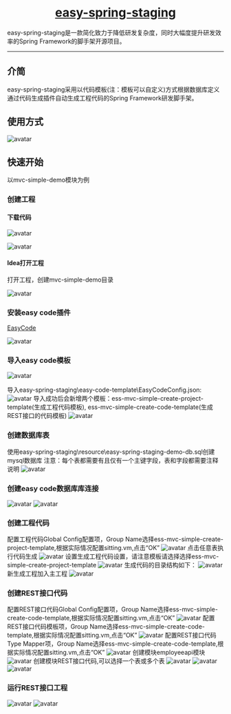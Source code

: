 <h1 align="center"><a href="https://github.com/easy-spring-staging/easy-spring-staging" target="_blank">easy-spring-staging</a></h1>
easy-spring-staging是一款简化致力于降低研发复杂度，同时大幅度提升研发效率的Spring Framework的脚手架开源项目。

------------------------------

## 介简
easy-spring-staging采用以代码模板(注：模板可以自定义)方式根据数据库定义通过代码生成插件自动生成工程代码的Spring Framework研发脚手架。
##  使用方式
![avatar](http://m.qpic.cn/psc?/V51ZBlr00lMhVT1pEITA4aBZaC1BLPNL/6tCTPh7N*X6CBkvkDvKlZQ6Oel6VsOPS1qmkUUDALslat8GPSIUfmyPIe4GiMcs6EipZys2ZVaxvhGfcJLVfWTlD4saIVePsTpheMBbjPyg!/b&bo=AQPIAgEDyAIDByI!&rf=viewer_4)

##  快速开始
以mvc-simple-demo模块为例
### 创建工程
#### 下载代码
![avatar](http://m.qpic.cn/psc?/V51ZBlr00lMhVT1pEITA4aBZaC1BLPNL/6tCTPh7N*X6CBkvkDvKlZaNo7*.f1s0XsX8MkLKxkCZPkHfahlU8nOmPtKbTKWqOkHMwxzoRVqPfxyHQ83q45HcpNrqge27pPE8YnyK541g!/b&bo=tgPWAAAAAAADB0E!&rf=viewer_4)

![avatar](http://m.qpic.cn/psc?/V51ZBlr00lMhVT1pEITA4aBZaC1BLPNL/6tCTPh7N*X6CBkvkDvKlZYrXzh3NBJ2V5TH*6lPYyMf18M*a07R1nXc5QArrhfy0t7iY16MyFBm5zWBEx*tbG35vb*8HXzqxS6sUqLt0YHQ!/b&bo=gQI0AQAAAAADB5Q!&rf=viewer_4)

#### Idea打开工程
打开工程，创建mvc-simple-demo目录

![avatar](http://m.qpic.cn/psc?/V51ZBlr00lMhVT1pEITA4aBZaC1BLPNL/6tCTPh7N*X6CBkvkDvKlZbMnCTw*yQ.WafgbNzTKShJpANHeHChsG9YpYWS1D6*KNYLgSqrf08LSUTpc.lAR*Yp8sK1xAfmqujSJxa2xQos!/b&bo=owP5AaMD.QEDFzI!&rf=viewer_4)
### 安装easy code插件
<a href="https://github.com/makejavas/EasyCode" target="_blank">EasyCode</a>

![avatar](http://m.qpic.cn/psc?/V51ZBlr00lMhVT1pEITA4aBZaC1BLPNL/6tCTPh7N*X6CBkvkDvKlZevEykC8JNLUvqmZoPcZiFRvN9Dcvg6Xs80cGBdQfwmQpFjAxefx8GUSUiAnBaRaFjlBPO6IoQnnWeifs09Xz00!/b&bo=cAcbBHAHGwQDByI!&rf=viewer_4)
### 导入easy code模板
![avatar](http://m.qpic.cn/psc?/V51ZBlr00lMhVT1pEITA4aBZaC1BLPNL/6tCTPh7N*X6CBkvkDvKlZbsOTxeQ3NKlFCNvuug7Hhb5L0LUr85IUvg0vNOVVjzXeNgiXzVxJDaMAJEtqsv6FejfwnKiBWZ4ezvK6iNAUAY!/b&bo=4QPKAgAAAAADBwg!&rf=viewer_4)

导入easy-spring-staging\easy-code-template\EasyCodeConfig.json:
![avatar](http://m.qpic.cn/psc?/V51ZBlr00lMhVT1pEITA4aBZaC1BLPNL/6tCTPh7N*X6CBkvkDvKlZXK3DNO5ZS7JH40gMZ1JJds382N05cOv*tK4htn77xPPyphBMtLgTFSOO7Bi2UWr*RU*p18IKYKpy1d*z1QT6Ro!/b&bo=3APDAtwDwwIDByI!&rf=viewer_4)
导入成功后会新增两个模板：ess-mvc-simple-create-project-template(生成工程代码模板), ess-mvc-simple-create-code-template(生成REST接口的代码模板)
![avatar](http://m.qpic.cn/psc?/V51ZBlr00lMhVT1pEITA4aBZaC1BLPNL/6tCTPh7N*X6CBkvkDvKlZbabvMCakl4W3HLkXL14fIWF2nD1Hs94u2RonXHBeSjHZ6Z0uSELmoky1THbf*Piu3tw3VXoYIbtjp*3tVIKLmA!/b&bo=5wPHAucDxwIDByI!&rf=viewer_4)

### 创建数据库表
使用easy-spring-staging\resource\easy-spring-staging-demo-db.sql创建mysql数据库
注意：每个表都需要有且仅有一个主键字段，表和字段都需要注释说明
![avatar](http://m.qpic.cn/psc?/V51ZBlr00lMhVT1pEITA4aBZaC1BLPNL/6tCTPh7N*X6CBkvkDvKlZYWskPjV36AFsNsrDyODtl3uZzqNchI*ti.f2LfFX.w*F81o2ZmDiXXhSTbcuk0Ky*6aD*y.oaBhK*.VzVObaus!/b&bo=EASgARAEoAEDByI!&rf=viewer_4)
### 创建easy code数据库库连接
![avatar](http://m.qpic.cn/psc?/V51ZBlr00lMhVT1pEITA4aBZaC1BLPNL/6tCTPh7N*X6CBkvkDvKlZdHbaUS*Iprsr9JLk9JuvkPYUXflqLvFy2ELIU.gMPiFcRocD*JEKU*d.3RK9iDszbkG1klW.kCHXTpuCIB9Nbo!/b&bo=nQVTA50FUwMDByI!&rf=viewer_4)
![avatar](http://m.qpic.cn/psc?/V51ZBlr00lMhVT1pEITA4aBZaC1BLPNL/6tCTPh7N*X6CBkvkDvKlZYpyb7AI3Aj0iEfOiKdg*fLKJUVt6HGgGUlUY8J2fnKJsNCnbuGjd3oICcGwyf672cxANkpv0.KG0KZkD6mLzr0!/b&bo=tgORAbYDkQEDByI!&rf=viewer_4)

### 创建工程代码
配置工程代码Global Config配置项，Group Name选择ess-mvc-simple-create-project-template,根据实际情况配置sitting.vm,点击“OK”
![avatar](http://m.qpic.cn/psc?/V51ZBlr00lMhVT1pEITA4aBZaC1BLPNL/6tCTPh7N*X6CBkvkDvKlZY3QyqCZzXbQ46qDNEH2y.J*Hlc3L4KtOK6b9Gcs9dW8I8Gnu7UQJSNCXgDnh5i3OZ6m7KraHqPdZ70heiN4cLg!/b&bo=cwcGBHMHBgQDByI!&rf=viewer_4)
点击任意表执行代码生成
![avatar](http://m.qpic.cn/psc?/V51ZBlr00lMhVT1pEITA4aBZaC1BLPNL/6tCTPh7N*X6CBkvkDvKlZdtJXUodHrjkcTDmlmJeDbF3zqgYKfudgTu.5LwlXld3iFtyDfJF5SiIh4oaxP2OAu7CMR8TPWSrLwjj6AZ2Dlc!/b&bo=igJlAYoCZQEDFzI!&rf=viewer_4)
设置生成工程代码设置，请注意模板请选择选择ess-mvc-simple-create-project-template
![avatar](http://m.qpic.cn/psc?/V51ZBlr00lMhVT1pEITA4aBZaC1BLPNL/6tCTPh7N*X6CBkvkDvKlZf5rzGZu58FKhStpi8kkiK9GUpbbj3N7CeY1Ai5jWp37Mva1r0ltRwXRWI9iXFGh57tV62EFCAxOjNWFlp08xgU!/b&bo=ZgeuA2YHrgMDJwI!&rf=viewer_4)
生成代码的目录结构如下：
![avatar](http://m.qpic.cn/psc?/V51ZBlr00lMhVT1pEITA4aBZaC1BLPNL/6tCTPh7N*X6CBkvkDvKlZT01gnqCvGxh*Te75zfGwU0f5GOX8mjkoj9Uxnrq9UknhGKQEr4vh6J7NtwtLDcPhJ7DTqoLWn2byYqH0JxGu7s!/b&bo=QgJ.A0ICfgMDFzI!&rf=viewer_4)
新生成工程加入主工程
![avatar](http://m.qpic.cn/psc?/V51ZBlr00lMhVT1pEITA4aBZaC1BLPNL/6tCTPh7N*X6CBkvkDvKlZQZ0Ki4PM21epzyLw24D0QdC3rxzS7An9eaRACV5H8OUQjcmn55waN2ZRZz1xfKtgqCHOni2Kc3cz69G0wpF9qk!/b&bo=UQaPA1EGjwMDJwI!&rf=viewer_4)

### 创建REST接口代码
配置REST接口代码Global Config配置项，Group Name选择ess-mvc-simple-create-code-template,根据实际情况配置sitting.vm,点击“OK”
![avatar](http://m.qpic.cn/psc?/V51ZBlr00lMhVT1pEITA4aBZaC1BLPNL/6tCTPh7N*X6CBkvkDvKlZW44rz29p3WlPCmt1kVfeoU45WH0gQj5EnIrih.wl1YG0a*YPX9lFnMLkvdwAi6wZNDAhj5TjfNU*K2sLG4gaeI!/b&bo=LwcyAy8HMgMDByI!&rf=viewer_4)
配置REST接口代码模板项，Group Name选择ess-mvc-simple-create-code-template,根据实际情况配置sitting.vm,点击“OK”
![avatar](http://m.qpic.cn/psc?/V51ZBlr00lMhVT1pEITA4aBZaC1BLPNL/6tCTPh7N*X6CBkvkDvKlZfMHLmI6zKHdAZDszdMVB0W.8Dcq1OM9vxcYn4ARg8eK48W0BKfjwFThNfN1rSRe4M**FS2wRMwxM9pYifqku34!/b&bo=ZwcNBGcHDQQDFzI!&rf=viewer_4)
配置REST接口代码Type Mapper项，Group Name选择ess-mvc-simple-create-code-template,根据实际情况配置sitting.vm,点击“OK”
![avatar](http://m.qpic.cn/psc?/V51ZBlr00lMhVT1pEITA4aBZaC1BLPNL/6tCTPh7N*X6CBkvkDvKlZSV9y5*GbfOM2piPaXGkvYTrPJhxHFyWZ1ax3ueKXdA4jALiIKVupezp*65g1YRNM52s1aEXdPm36l9PeAwGfoM!/b&bo=aQcQBGkHEAQDFzI!&rf=viewer_4)
创建模块employeeapi模块
![avatar](http://m.qpic.cn/psc?/V51ZBlr00lMhVT1pEITA4aBZaC1BLPNL/6tCTPh7N*X6CBkvkDvKlZerGXi5i*mKCOZUwBs9LanoBMpaia5De9Km1yZPJCSudSVt12CP*CHse7VKb52w4vWyvYuc*bbhrSuXgzNQiYWY!/b&bo=iwLVA4sC1QMDByI!&rf=viewer_4)
创建模块REST接口代码,可以选择一个表或多个表
![avatar](http://m.qpic.cn/psc?/V51ZBlr00lMhVT1pEITA4aBZaC1BLPNL/6tCTPh7N*X6CBkvkDvKlZYPX8FzJ.oWX9.ry7u6YSmZiVBV8YGudBTcJOzHovOdv1HCVqpmU3xT9NABWeD7sRIOx5aC8vUtVfL*dg0si76I!/b&bo=igJlAYoCZQEDFzI!&rf=viewer_4)
![avatar](http://m.qpic.cn/psc?/V51ZBlr00lMhVT1pEITA4aBZaC1BLPNL/6tCTPh7N*X6CBkvkDvKlZY1QubLpJmvkGV2.PMXrtKrpX7E8VWT728DIVxpaS9YzSvDPR8v0mUPOs15d74cy4Ggo.0YugwG4LRvm2ieoib0!/b&bo=dgfyA3YH8gMDJwI!&rf=viewer_4)
![avatar](http://m.qpic.cn/psc?/V51ZBlr00lMhVT1pEITA4aBZaC1BLPNL/6tCTPh7N*X6CBkvkDvKlZVl4BmBEhqrQyY2kGX3oo20PdgEE7.v8415J33AJD.yTfrcM5uRYKYQQ8FOnK9KxPpQRroGCLu656sx23pLB4o0!/b&bo=BwL9AwcC*QMDFzI!&rf=viewer_4)

### 运行REST接口工程
![avatar](http://m.qpic.cn/psc?/V51ZBlr00lMhVT1pEITA4aBZaC1BLPNL/6tCTPh7N*X6CBkvkDvKlZb.MSAxnLgL0QgSECLYGAHb*inrba*89Ih49M5badKd*QtE1ek1zoq5fSh8OaEM6C0fP1zdb4j.b4GR3h3yaEig!/b&bo=gAcaBIAHGgQDJwI!&rf=viewer_4)
![avatar](http://m.qpic.cn/psc?/V51ZBlr00lMhVT1pEITA4aBZaC1BLPNL/6tCTPh7N*X6CBkvkDvKlZTYrtx30CHqYHS5Sa3uK5nMyHP58*GXqShXvQvQXZ9w97P7JIrza9DjZHqExlZqSRoYpXPMtF8XR0n*xsYGCKaM!/b&bo=gAezA4AHswMDFzI!&rf=viewer_4)



